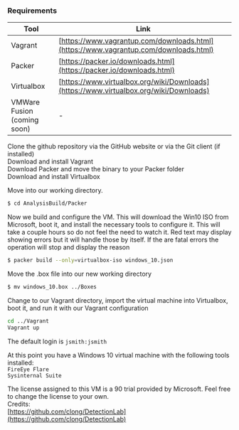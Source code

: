 ### Requirements
| Tool | Link |
| ------ | ------ |
| Vagrant | [https://www.vagrantup.com/downloads.html](https://www.vagrantup.com/downloads.html) |
| Packer | [https://packer.io/downloads.html](https://packer.io/downloads.html) |
| Virtualbox | [https://www.virtualbox.org/wiki/Downloads](https://www.virtualbox.org/wiki/Downloads) |
| VMWare Fusion (coming soon) | - |

Clone the github repository via the GitHub website or via the Git client (if installed)  
Download and install Vagrant  
Download Packer and move the binary to your Packer folder  
Download and install Virtualbox  

Move into our working directory.
```sh
$ cd AnalysisBuild/Packer
```
Now we build and configure the VM. This will download the Win10 ISO from Microsoft, boot it, and install the necessary tools to configure it. This will take a couple hours so do not feel the need to watch it. Red text may display showing errors but it will handle those by itself. If the are fatal errors the operation will stop and display the reason
```sh 
$ packer build --only=virtualbox-iso windows_10.json
```
Move the .box file into our new working directory
```sh 
$ mv windows_10.box ../Boxes
```
Change to our Vagrant directory, import the virtual machine into Virtualbox, boot it, and run it with our Vagrant configuration
```sh 
cd ../Vagrant  
Vagrant up
```  
  
The default login is `jsmith:jsmith`  
  
At this point you have a Windows 10 virtual machine with the following tools installed:  
`FireEye Flare`  
`Sysinternal Suite`

The license assigned to this VM is a 90 trial provided by Microsoft. Feel free to change the license to your own.  
Credits:  
[https://github.com/clong/DetectionLab](https://github.com/clong/DetectionLab)  